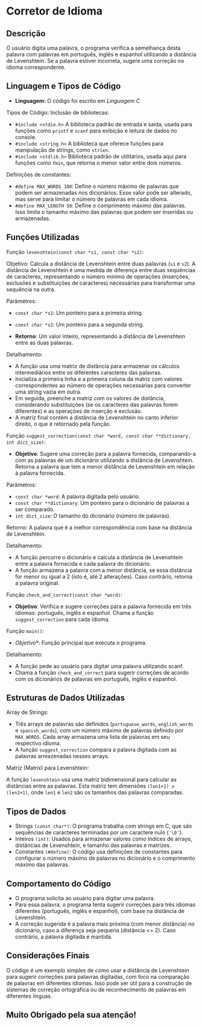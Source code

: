 # Corretor de Idioma

## Descrição
O usuário digita uma palavra, o programa verifica a semelhança desta palavra com palavras em português, inglês e espanhol utilizando a distância de Levenshtein. Se a palavra estiver incorreta, sugere uma correção no idioma correspondente.

## Linguagem e Tipos de Código
- **Linguagem:** O código foi escrito em *Linguagem C*

Tipos de Código:
Inclusão de bibliotecas:

- `#include <stdio.h>` A biblioteca padrão de entrada e saída, usada para funções como `printf` e `scanf` para exibição e leitura de dados no console.
- `#include <string.h>` A biblioteca que oferece funções para manipulação de strings, como `strlen`.
- `#include <stdlib.h>` Biblioteca padrão de utilitários, usada aqui para funções como `fmin`, que retorna o menor valor entre dois números.

Definições de constantes:
- `#define MAX_WORDS 100`: Define o número máximo de palavras que podem ser armazenadas nos dicionários. Esse valor pode ser alterado, mas serve para limitar o número de palavras em cada idioma.
- `#define MAX_LENGTH 50`: Define o comprimento máximo das palavras. Isso limita o tamanho máximo das palavras que podem ser inseridas ou armazenadas.

## Funções Utilizadas

Função `levenshtein(const char *s1, const char *s2)`:

Objetivo: Calcula a distância de Levenshtein entre duas palavras (`s1` e `s2`). A distância de Levenshtein é uma medida de diferença entre duas sequências de caracteres, representando o número mínimo de operações (inserções, exclusões e substituições de caracteres) necessárias para transformar uma sequência na outra.

Parâmetros:

- `const char *s1`: Um ponteiro para a primeira string.
- `const char *s2`: Um ponteiro para a segunda string.

- **Retorno**: Um valor inteiro, representando a distância de Levenshtein entre as duas palavras.

Detalhamento:
- A função usa uma matriz de distância para armazenar os cálculos intermediários entre os diferentes caracteres das palavras.
- Inicializa a primeira linha e a primeira coluna da matriz com valores correspondentes ao número de operações necessárias para converter uma string vazia em outra.
- Em seguida, preenche a matriz com os valores de distância, considerando substituições (se os caracteres das palavras forem diferentes) e as operações de inserção e exclusão.
- A matriz final contém a distância de Levenshtein no canto inferior direito, o que é retornado pela função.

Função `suggest_correction(const char *word, const char **dictionary, int dict_size)`:
- **Objetivo**: Sugere uma correção para a palavra fornecida, comparando-a com as palavras de um dicionário utilizando a distância de Levenshtein. Retorna a palavra que tem a menor distância de Levenshtein em relação à palavra fornecida.

Parâmetros:
- `const char *word`: A palavra digitada pelo usuário.
- `const char **dictionary`: Um ponteiro para o dicionário de palavras a ser comparado.
- `int dict_size`: O tamanho do dicionário (número de palavras).

Retorno: A palavra que é a melhor correspondência com base na distância de Levenshtein.

Detalhamento:
- A função percorre o dicionário e calcula a distância de Levenshtein entre a palavra fornecida e cada palavra do dicionário.
- A função armazena a palavra com a menor distância, se essa distância for menor ou igual a 2 (isto é, até 2 alterações). Caso contrário, retorna a palavra original.

Função `check_and_correct(const char *word)`:
- **Objetivo**: Verifica e sugere correções para a palavra fornecida em três idiomas: português, inglês e espanhol. Chama a função `suggest_correction` para cada idioma.

Função `main()`:
- *Objetivo**: Função principal que executa o programa.

Detalhamento:
- A função pede ao usuário para digitar uma palavra utilizando scanf.
- Chama a função `check_and_correct` para sugerir correções de acordo com os dicionários de palavras em português, inglês e espanhol.

## Estruturas de Dados Utilizadas

Array de Strings:

- Três arrays de palavras são definidos (`portuguese_words`, `english_words` e `spanish_words`), com um número máximo de palavras definido por `MAX_WORDS`. Cada array armazena uma lista de palavras em seu respectivo idioma.
- A função `suggest_correction` compara a palavra digitada com as palavras armazenadas nesses arrays.

Matriz (Matrix) para Levenshtein:

A função `levenshtein` usa uma matriz bidimensional para calcular as distâncias entre as palavras. Esta matriz tem dimensões `(len1+1) x (len2+1)`, onde `len1` e `len2` são os tamanhos das palavras comparadas.

## Tipos de Dados

- Strings `(const char*)`: O programa trabalha com strings em C, que são sequências de caracteres terminadas por um caractere nulo (`'\0'`).
- Inteiros `(int)`: Usados para armazenar valores como índices de arrays, distâncias de Levenshtein, e tamanho das palavras e matrizes.
- Constantes `(#define)`: O código usa definições de constantes para configurar o número máximo de palavras no dicionário e o comprimento máximo das palavras.

## Comportamento do Código

- O programa solicita ao usuário para digitar uma palavra.
- Para essa palavra, o programa tenta sugerir correções para três idiomas diferentes (português, inglês e espanhol), com base na distância de Levenshtein.
- A correção sugerida é a palavra mais próxima (com menor distância) no dicionário, caso a diferença seja pequena (distância <= 2). Caso contrário, a palavra digitada é mantida.

## Considerações Finais

O código é um exemplo simples de como usar a distância de Levenshtein para sugerir correções para palavras digitadas, com foco na comparação de palavras em diferentes idiomas. Isso pode ser útil para a construção de sistemas de correção ortográfica ou de reconhecimento de palavras em diferentes línguas.

## **Muito Obrigado pela sua atenção!**
